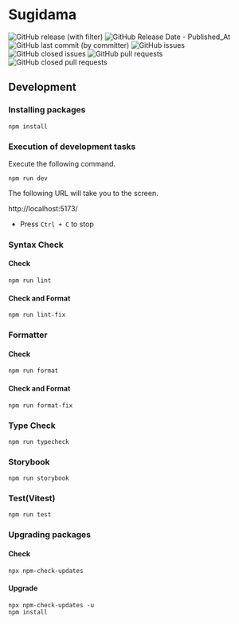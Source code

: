 # Sugidama

![GitHub release (with filter)](https://img.shields.io/github/v/release/InumberX/sugidama) ![GitHub Release Date - Published_At](https://img.shields.io/github/release-date/InumberX/sugidama) ![GitHub last commit (by committer)](https://img.shields.io/github/last-commit/InumberX/sugidama) ![GitHub issues](https://img.shields.io/github/issues/InumberX/sugidama) ![GitHub closed issues](https://img.shields.io/github/issues-closed/InumberX/sugidama) ![GitHub pull requests](https://img.shields.io/github/issues-pr/InumberX/sugidama) ![GitHub closed pull requests](https://img.shields.io/github/issues-pr-closed/InumberX/sugidama)

## Development

### Installing packages

```shell
npm install
```

### Execution of development tasks

Execute the following command.

```shell
npm run dev
```

The following URL will take you to the screen.

http://localhost:5173/

- Press `Ctrl + C` to stop

### Syntax Check

#### Check

```shell
npm run lint
```

#### Check and Format

```shell
npm run lint-fix
```

### Formatter

#### Check

```shell
npm run format
```

#### Check and Format

```shell
npm run format-fix
```

### Type Check

```shell
npm run typecheck
```

### Storybook

```shell
npm run storybook
```

### Test(Vitest)

```shell
npm run test
```

### Upgrading packages

#### Check

```shell
npx npm-check-updates
```

#### Upgrade

```shell
npx npm-check-updates -u
npm install
```
